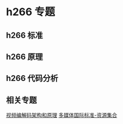 # h266 专题

## h266 标准

## h266 原理

## h266 代码分析

## 相关专题

[视频编解码架构和原理](codec-arch/README.md)
[多媒体国际标准-资源集合](./media-standard.md)